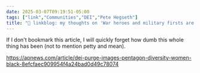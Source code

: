 ```yaml
---
date: 2025-03-07T09:19:51-05:00
tags: ["link","Communities","DEI","Pete Hegseth"]
title: "🔗 linkblog: my thoughts on 'War heroes and military firsts are among 26,000 images flagged for removal in Pentagon's DEI purge'"
---
```

If I don't bookmark this article, I will quickly forget how dumb this whole thing has been (not to mention petty and mean).

https://apnews.com/article/dei-purge-images-pentagon-diversity-women-black-8efcfaec909954f4a24bad0d49c78074